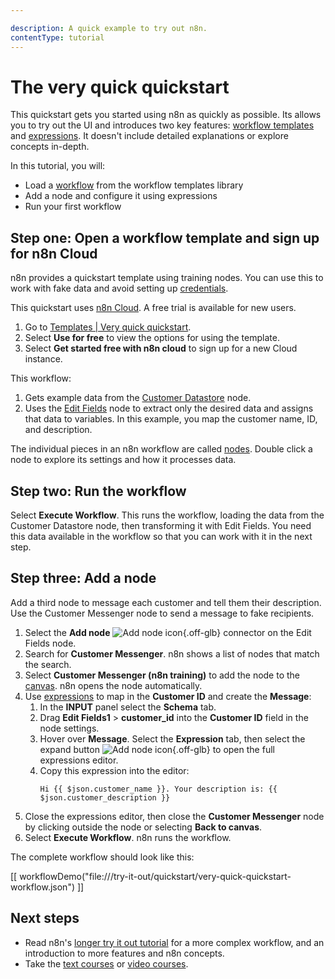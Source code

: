 ```yaml
---

description: A quick example to try out n8n.
contentType: tutorial
---
```


# The very quick quickstart

This quickstart gets you started using n8n as quickly as possible. Its allows you to try out the UI and introduces two key features: [workflow templates](/glossary.md#template-n8n) and [expressions](/glossary.md#expression-n8n). It doesn't include detailed explanations or explore concepts in-depth.

In this tutorial, you will:

* Load a [workflow](/glossary.md#workflow-n8n) from the workflow templates library
* Add a node and configure it using expressions
* Run your first workflow


## Step one: Open a workflow template and sign up for n8n Cloud

n8n provides a quickstart template using training nodes. You can use this to work with fake data and avoid setting up [credentials](/glossary.md#credential-n8n).

This quickstart uses [n8n Cloud](/manage-cloud/overview.md). A free trial is available for new users.

1. Go to [Templates | Very quick quickstart](https://n8n.io/workflows/1700-very-quick-quickstart/).
1. Select **Use for free** to view the options for using the template.
1. Select **Get started free with n8n cloud** to sign up for a new Cloud instance.

This workflow:

1. Gets example data from the [Customer Datastore](/integrations/builtin/app-nodes/n8n-nodes-base.n8ntrainingcustomerdatastore.md) node.
2. Uses the [Edit Fields](/integrations/builtin/core-nodes/n8n-nodes-base.set.md) node to extract only the desired data and assigns that data to variables. In this example, you map the customer name, ID, and description.

The individual pieces in an n8n workflow are called [nodes](/glossary.md#node-n8n). Double click a node to explore its settings and how it processes data.

## Step two: Run the workflow

Select **Execute Workflow**. This runs the workflow, loading the data from the Customer Datastore node, then transforming it with Edit Fields. You need this data available in the workflow so that you can work with it in the next step.

## Step three: Add a node

Add a third node to message each customer and tell them their description. Use the Customer Messenger node to send a message to fake recipients.

1. Select the **Add node** <span class="n8n-inline-image">![Add node icon](/_images/try-it-out/add-node-small.png){.off-glb}</span> connector on the Edit Fields node.
2. Search for **Customer Messenger**. n8n shows a list of nodes that match the search.
3. Select **Customer Messenger (n8n training)** to add the node to the [canvas](/glossary.md#canvas-n8n). n8n opens the node automatically.
4. Use [expressions](/code/expressions.md) to map in the **Customer ID** and create the **Message**:
	1. In the **INPUT** panel select the **Schema** tab.
	2. Drag **Edit Fields1** > **customer_id** into the **Customer ID** field in the node settings.
    2. Hover over **Message**. Select the **Expression** tab, then select the expand button <span class="n8n-inline-image">![Add node icon](/_images/common-icons/open-expression-editor.png){.off-glb}</span> to open the full expressions editor.
    3. Copy this expression into the editor:
        ```
        Hi {{ $json.customer_name }}. Your description is: {{ $json.customer_description }}
        ```
5. Close the expressions editor, then close the **Customer Messenger** node by clicking outside the node or selecting **Back to canvas**.
6. Select **Execute Workflow**. n8n runs the workflow.

The complete workflow should look like this:

[[ workflowDemo("file:///try-it-out/quickstart/very-quick-quickstart-workflow.json") ]]


## Next steps

* Read n8n's [longer try it out tutorial](/try-it-out/tutorial-first-workflow.md) for a more complex workflow, and an introduction to more features and n8n concepts.
* Take the [text courses](/courses/index.md) or [video courses](/video-courses.md).


